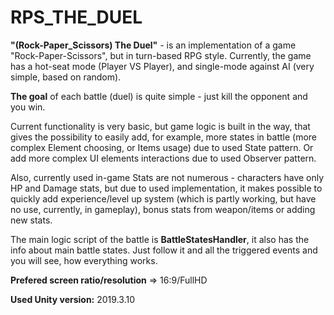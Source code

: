 # RPS_THE_DUEL

<b>"(Rock-Paper_Scissors) The Duel"</b> - is an implementation of a game "Rock-Paper-Scissors", but in turn-based RPG style.
Currently, the game has a hot-seat mode (Player VS Player), and single-mode against AI (very simple, based on random).

<b>The goal</b> of each battle (duel) is quite simple - just kill the opponent and you win.

Current functionality is very basic, but game logic is built in the way, that gives the possibility to easily add, for example,
more states in battle (more complex Element choosing, or Items usage) due to used State pattern.
Or add more complex UI elements interactions due to used Observer pattern.

Also, currently used in-game Stats are not numerous - characters have only HP and Damage stats, 
but due to used implementation, it makes possible to quickly add experience/level up system
(which is partly working, but have no use, currently, in gameplay), bonus stats from weapon/items or adding new stats.

The main logic script of the battle is <b>BattleStatesHandler</b>, it also has the info about main battle states.
Just follow it and all the triggered events and you will see, how everything works.

<b>Prefered screen ratio/resolution</b> => 16:9/FullHD

<b>Used Unity version:</b> 2019.3.10
